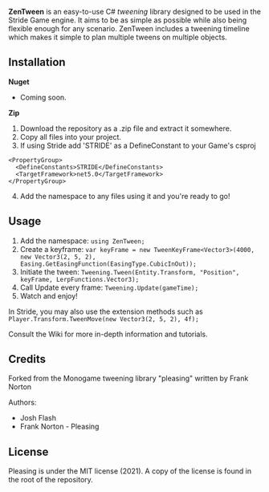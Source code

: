 

**ZenTween** is an easy-to-use C# *tweening* library designed to be used in the Stride Game engine. It aims to be as simple as possible while also being flexible enough for any scenario. ZenTween includes a tweening timeline which makes it simple to plan multiple tweens on multiple objects.


## Installation

**Nuget** 
- Coming soon.

**Zip**

1. Download the repository as a .zip file and extract it somewhere.
2. Copy all files into your project.
3. If using Stride add 'STRIDE' as a DefineConstant to your Game's csproj
  ```
  <PropertyGroup>
    <DefineConstants>STRIDE</DefineConstants>
    <TargetFramework>net5.0</TargetFramework>
  </PropertyGroup>
  ```
4. Add the namespace to any files using it and you're ready to go!

## Usage

1. Add the namespace: `using ZenTween;`
2. Create a keyframe: `var keyFrame = new TweenKeyFrame<Vector3>(4000, new Vector3(2, 5, 2), Easing.GetEasingFunction(EasingType.CubicInOut));`
3. Initiate the tween: `Tweening.Tween(Entity.Transform, "Position", keyFrame, LerpFunctions.Vector3);`
4. Call Update every frame: `Tweening.Update(gameTime);`
5. Watch and enjoy!

In Stride, you may also use the extension methods such as `Player.Transform.TweenMove(new Vector3(2, 5, 2), 4f);`

Consult the Wiki for more in-depth information and tutorials.

## Credits

Forked from the Monogame tweening library "pleasing" written by Frank Norton

Authors:

* Josh Flash
* Frank Norton - Pleasing

## License

Pleasing is under the MIT license (2021). A copy of the license is found in the root of the repository.
